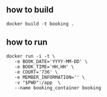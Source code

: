 ## how to build
 ```
docker build -t booking .
 ```

## how to run
 ```
docker run -i -t \
    -e BOOK_DATE='YYYY-MM-DD' \
    -e BOOK_TIME='HH,HH' \
    -e COURT='736' \
    -e MEMBER_INFORMATION='' \
    -v "$PWD":/app  \
    --name booking_container booking
 ```